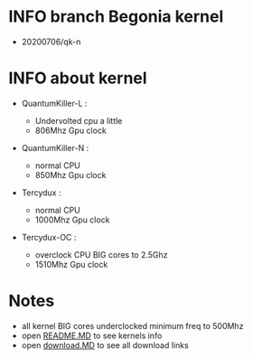 # INFO branch Begonia kernel
* 20200706/qk-n
# INFO about kernel
* QuantumKiller-L : 
    * Undervolted cpu a little
    * 806Mhz Gpu clock 

* QuantumKiller-N :
    * normal CPU
    * 850Mhz Gpu clock 
* Tercydux :
    * normal CPU
    * 1000Mhz Gpu clock
* Tercydux-OC : 
    * overclock CPU BIG cores to 2.5Ghz
    * 1510Mhz Gpu clock

# Notes
* all kernel BIG cores underclocked minimum freq to 500Mhz
* open <a href="https://github.com/ZyCromerZ/begonia/blob/changelogs/README.MD">README.MD</a> to see kernels info
* open <a href="https://github.com/ZyCromerZ/begonia/blob/changelogs/download.MD">download.MD</a> to see all download links
